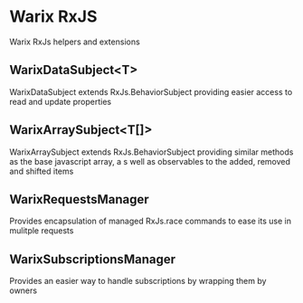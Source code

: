 # Warix RxJS

Warix RxJs helpers and extensions

## WarixDataSubject&lt;T&gt;

WarixDataSubject extends RxJs.BehaviorSubject providing easier access to read and update properties

## WarixArraySubject&lt;T[]&gt;
WarixArraySubject extends RxJs.BehaviorSubject providing similar methods as the base javascript array, a s well as observables to the added, removed and shifted items

## WarixRequestsManager
Provides encapsulation of managed RxJs.race commands to ease its use in mulitple requests

## WarixSubscriptionsManager
Provides an easier way to handle subscriptions by wrapping them by owners